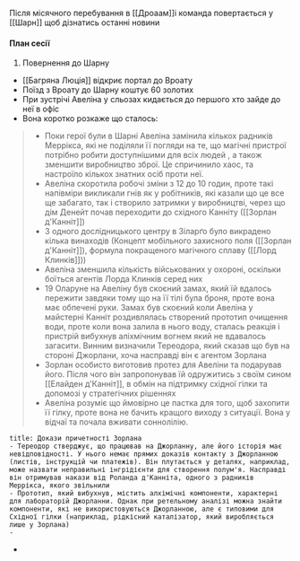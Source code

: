 Після місячного перебування в [[Дроаам]]і команда повертається у [[Шарн]] щоб дізнатись останні новини

#### План сесії
1. Повернення до Шарну 
- [[Багряна Люція]] відкриє портал до Вроату
- Поїзд з Вроату до Шарну коштує 60 золотих
- При зустрічі Авеліна у сльозах кидається до першого хто зайде до неї в офіс
- Вона коротко розкаже що сталось:
> - Поки герої були в Шарні Авеліна замінила кількох радників Меррікса, які не поділяли її погляди на те, що магічні пристрої потрібно робити доступнішими для всіх людей , а також зменшити виробництво зброї. Це спричинило хаос, та настроїло кількох знатних осіб проти неї.
> - Авеліна скоротила робочі зміни з 12 до 10 годин, проте такі напівміри викликали гнів як у робітників, які казали що це все ще забагато, так і створило затримки у виробництві, через що дім Денейт почав переходити до східного Канніту ([[Зорлан д'Канніт]])
> - З одного дослідницького центру в Зіларґо було викрадено кілька винаходів (Концепт мобільного захисного поля ([[Зорлан д'Канніт]]), формула покращеного магічного сплаву ([[Лорд Клинків]]))
> - Авеліна зменшила кількість військованих у охороні, оскільки боїться агентів Лорда Клинків серед них
> - 19 Оларуне на Авеліну був скоєний замах, який їй вдалось пережити завдяки тому що на її тілі була броня, проте вона має обпечені руки. Замах був скоєний коли Авеліна у майстерні Канніт роздивлялась створений прототип очищення води, проте коли вона залила в нього воду, сталась реакція і пристрій вибухнув аліхмічним вогнем який не вдавалось загасити. Винним визначили Тереодора, який сказав що був на стороні Джорлани, хоча насправді він є агентом Зорлана
> - Зорлан особисто виготовив протез для Авеліни та подарував його. Після чого він запропонував їй одружитись з своїм сином [[Елайден д'Канніт]], в обмін на підтримку східної гілки та допомозі у стратегічних рішеннях
> - Авеліна розуміє що ймовірно це пастка для того, щоб захопити її гілку, проте вона не бачить кращого виходу з ситуації. Вона у відчаї та почала вживати соннолілію.

```ad-note
title: Докази причетності Зорлана
- Тереодор стверджує, що працював на Джорланну, але його історія має невідповідності. У нього немає прямих доказів контакту з Джорланною (листів, інструкцій чи платежів). Він плутається у деталях, наприклад, може назвати неправильні інгрідієнти для створення полум'я. Насправді він отримував накази від Роланда д'Канніта, одного з радників Меррікса, якого звільнили
- Прототип, який вибухнув, містить алхімічні компоненти, характерні для лабораторій Джорланни. Однак при ретельному аналізі можна знайти компоненти, які не використовуються Джорланною, але є типовими для Східної гілки (наприклад, рідкісний каталізатор, який виробляється лише у Зорлана)
- 
```
- 